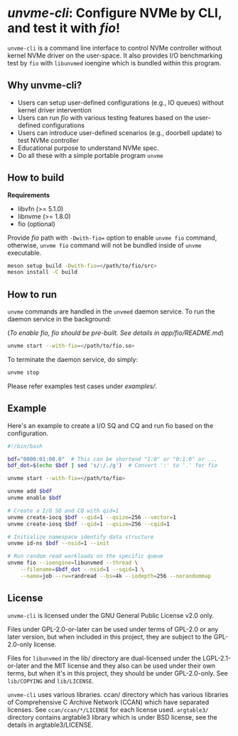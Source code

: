 # *unvme-cli*: Configure NVMe by CLI, and test it with *fio*!

`unvme-cli` is a command line interface to control NVMe controller without
kernel NVMe driver on the user-space.  It also provides I/O benchmarking test
by `fio` with `libunvmed` ioengine which is bundled within this program.

## Why unvme-cli?
- Users can setup user-defined configurations (e.g., IO queues) without kernel driver intervention
- Users can run *fio* with various testing features based on the
  user-defined configurations
- Users can introduce user-defined scenarios (e.g., doorbell update) to test NVMe controller
- Educational purpose to understand NVMe spec.
- Do all these with a simple portable program `unvme`

## How to build

**Requirements**
  - libvfn (>= 5.1.0)
  - libnvme (>= 1.8.0)
  - fio (optional)

Provide *fio* path with `-Dwith-fio=` option to enable `unvme fio` command,
otherwise, `unvme fio` command will not be bundled inside of `unvme` executable.

```bash
meson setup build -Dwith-fio=</path/to/fio/src>
meson install -C build
```

## How to run
`unvme` commands are handled in the `unvmed` daemon service.  To run the daemon
service in the background:

(*To enable fio, fio should be pre-built.  See details in app/fio/README.md*)

```bash
unvme start --with-fio=</path/to/fio.so>
```

To terminate the daemon service, do simply:

```bash
unvme stop
```

Please refer examples test cases under *examples/*.

## Example

Here's an example to create a I/O SQ and CQ and run fio based on the
configuration.

```bash
#!/bin/bash

bdf="0000:01:00.0"  # This can be shortend "1:0" or "0:1:0" or ...
bdf_dot=$(echo $bdf | sed 's/:/./g')  # Convert ':' to '.' for fio

unvme start --with-fio=</path/to/fio>

unvme add $bdf
unvme enable $bdf

# Create a I/O SQ and CQ with qid=1
unvme create-iocq $bdf --qid=1 --qsize=256 --vector=1
unvme create-iosq $bdf --qid=1 --qsize=256 --cqid=1

# Initialize namespace identify data structure
unvme id-ns $bdf --nsid=1 --init

# Run random read workloads on the specific queue
unvme fio --ioengine=libunvmed --thread \
	--filename=$bdf_dot --nsid=1 --sqid=1 \
	--name=job --rw=randread --bs=4k --iodepth=256 --norandommap
```

## License
`unvme-cli` is licensed under the GNU General Public License v2.0 only.

Files under GPL-2.0-or-later can be used under terms of GPL-2.0 or any later
version, but when included in this project, they are subject to the
GPL-2.0-only license.

Files for `libunvmed` in the lib/ directory are dual-licensed under the
LGPL-2.1-or-later and the MIT license and they also can be used under their own
terms, but when it's in this project, they should be under GPL-2.0-only.  See
`lib/COPYING` and `lib/LICENSE`.

`unvme-cli` uses various libraries. ccan/ directory which has various libraries
of Comprehensive C Archive Network (CCAN) which have separated licenses.  See
`ccan/ccan/*/LICENSE` for each license used.  `argtable3/` directory contains
argtable3 library which is under BSD license, see the details in
argtable3/LICENSE.
